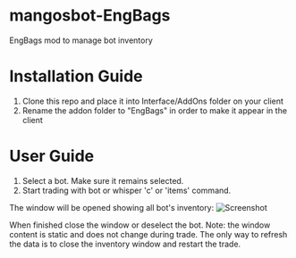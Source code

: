 # mangosbot-EngBags
EngBags mod to manage bot inventory

# Installation Guide
1. Clone this repo and place it into Interface/AddOns folder on your client
2. Rename the addon folder to "EngBags" in order to make it appear in the client

# User Guide
1. Select a bot. Make sure it remains selected.
2. Start trading with bot or whisper 'c' or 'items' command. 

The window will be opened showing all bot's inventory:
![Screenshot](screenshot.png)

When finished close the window or deselect the bot.
Note: the window content is static and does not change during trade. The only way to refresh the data is to close the inventory window and restart the trade.
